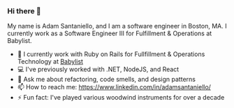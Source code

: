 ### Hi there 👋

My name is Adam Santaniello, and I am a software engineer in Boston, MA. I currently work as a Software Engineer III for Fulfillment & Operations at Babylist.

- 🌱 I currently work with Ruby on Rails for Fullfillment & Operations Technology at [Babylist](https://www.babylist.com/about)
- 💻 I've previously worked with .NET, NodeJS, and React
- 💬 Ask me about refactoring, code smells, and design patterns
- 📫 How to reach me: https://www.linkedin.com/in/adamsantaniello/
- ⚡ Fun fact: I've played various woodwind instruments for over a decade

<!--
**AdamSantaniello/AdamSantaniello** is a ✨ _special_ ✨ repository because its `README.md` (this file) appears on your GitHub profile.

Here are some ideas to get you started:

- 🔭 I’m currently working on ...
- 🌱 I’m currently learning ...
- 👯 I’m looking to collaborate on ...
- 🤔 I’m looking for help with ...
- 💬 Ask me about ...
- 📫 How to reach me: ...
- 😄 Pronouns: ...
- ⚡ Fun fact: ...
-->
